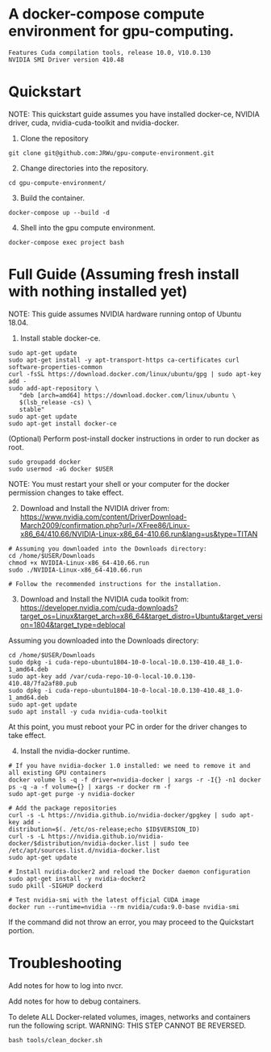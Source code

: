# A docker-compose compute environment for gpu-computing.
```
Features Cuda compilation tools, release 10.0, V10.0.130
NVIDIA SMI Driver version 410.48
```
# Quickstart 
NOTE: This quickstart guide assumes you have installed docker-ce, NVIDIA driver, cuda, nvidia-cuda-toolkit and nvidia-docker.

1. Clone the repository

`git clone git@github.com:JRWu/gpu-compute-environment.git`

2. Change directories into the repository.

`cd gpu-compute-environment/`

3. Build the container.

`docker-compose up --build -d`

4. Shell into the gpu compute environment.

`docker-compose exec project bash`

# Full Guide (Assuming fresh install with nothing installed yet)
NOTE: This guide assumes NVIDIA hardware running ontop of Ubuntu 18.04.

1. Install stable docker-ce. 
```
sudo apt-get update
sudo apt-get install -y apt-transport-https ca-certificates curl software-properties-common
curl -fsSL https://download.docker.com/linux/ubuntu/gpg | sudo apt-key add - 
sudo add-apt-repository \
   "deb [arch=amd64] https://download.docker.com/linux/ubuntu \
   $(lsb_release -cs) \
   stable"
sudo apt-get update
sudo apt-get install docker-ce
```

(Optional) Perform post-install docker instructions in order to run docker as root.
```
sudo groupadd docker
sudo usermod -aG docker $USER
```
NOTE: You must restart your shell or your computer for the docker permission changes to take effect.

2. Download and Install the NVIDIA driver from:
https://www.nvidia.com/content/DriverDownload-March2009/confirmation.php?url=/XFree86/Linux-x86_64/410.66/NVIDIA-Linux-x86_64-410.66.run&lang=us&type=TITAN

```
# Assuming you downloaded into the Downloads directory:
cd /home/$USER/Downloads
chmod +x NVIDIA-Linux-x86_64-410.66.run
sudo ./NVIDIA-Linux-x86_64-410.66.run

# Follow the recommended instructions for the installation.
```

3. Download and Install the NVIDIA cuda toolkit from:
https://developer.nvidia.com/cuda-downloads?target_os=Linux&target_arch=x86_64&target_distro=Ubuntu&target_version=1804&target_type=deblocal

Assuming you downloaded into the Downloads directory:
```
cd /home/$USER/Downloads
sudo dpkg -i cuda-repo-ubuntu1804-10-0-local-10.0.130-410.48_1.0-1_amd64.deb
sudo apt-key add /var/cuda-repo-10-0-local-10.0.130-410.48/7fa2af80.pub
sudo dpkg -i cuda-repo-ubuntu1804-10-0-local-10.0.130-410.48_1.0-1_amd64.deb
sudo apt-get update
sudo apt install -y cuda nvidia-cuda-toolkit
```

At this point, you must reboot your PC in order for the driver changes to take effect.

4. Install the nvidia-docker runtime.
```
# If you have nvidia-docker 1.0 installed: we need to remove it and all existing GPU containers
docker volume ls -q -f driver=nvidia-docker | xargs -r -I{} -n1 docker ps -q -a -f volume={} | xargs -r docker rm -f
sudo apt-get purge -y nvidia-docker

# Add the package repositories
curl -s -L https://nvidia.github.io/nvidia-docker/gpgkey | sudo apt-key add - 
distribution=$(. /etc/os-release;echo $ID$VERSION_ID)
curl -s -L https://nvidia.github.io/nvidia-docker/$distribution/nvidia-docker.list | sudo tee /etc/apt/sources.list.d/nvidia-docker.list
sudo apt-get update

# Install nvidia-docker2 and reload the Docker daemon configuration
sudo apt-get install -y nvidia-docker2
sudo pkill -SIGHUP dockerd

# Test nvidia-smi with the latest official CUDA image
docker run --runtime=nvidia --rm nvidia/cuda:9.0-base nvidia-smi
```

If the command did not throw an error, you may proceed to the Quickstart portion.

# Troubleshooting
Add notes for how to log into nvcr.

Add notes for how to debug containers.

To delete ALL Docker-related volumes, images, networks and containers run the following script. WARNING: THIS STEP CANNOT BE REVERSED.

`bash tools/clean_docker.sh`
